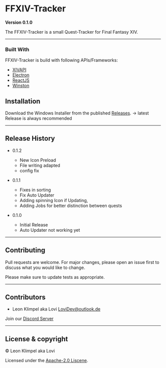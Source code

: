 # FFXIV-Tracker

**Version 0.1.0**

The FFXIV-Tracker is a small Quest-Tracker for Final Fantasy XIV.

---

### Built With

FFXIV-Tracker is build with following APIs/Frameworks:

- [XIVAPI](https://xivapi.com)
- [Electron](https://www.electronjs.org/)
- [ReactJS](https://reactjs.org/)
- [Winston](https://www.npmjs.com/package/winston)

## Installation

Download the Windows Installer from the published [Releases](https://github.com/Lovi1997/ffxiv-tracker/releases).
-> latest Release is always recommended

---

## Release History

- 0.1.2
  - New Icon Preload
  - File writing adapted
  - config fix

- 0.1.1

  - Fixes in sorting
  - Fix Auto Updater
  - Adding spinning Icon if Updating,
  - Adding Jobs for better distinction between quests

- 0.1.0
  - Initial Release
  - Auto Updater not working yet

---

## Contributing

Pull requests are welcome. For major changes, please open an issue first to discuss what you would like to change.

Please make sure to update tests as appropriate.

---

## Contributors

- Leon Klimpel aka Lovi <LoviDev@outlook.de>

Join our [Discord Server](https://discord.gg/zKh9uxUX8j)

---

## License & copyright

© Leon Klimpel aka Lovi

Licensed under the [Apache-2.0 Liscene](LICENSE).
